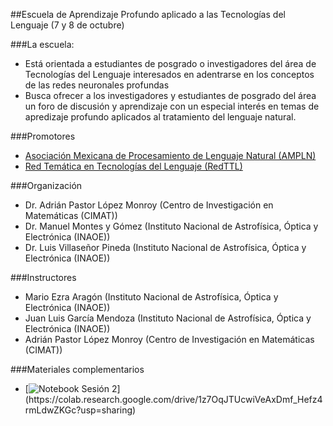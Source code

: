 ##Escuela de Aprendizaje Profundo aplicado a las Tecnologías del Lenguaje (7 y 8 de octubre)

###La escuela:
- Está orientada a estudiantes de posgrado o investigadores del área de Tecnologías del Lenguaje interesados en adentrarse en los conceptos de las redes neuronales profundas
- Busca ofrecer a los investigadores y estudiantes de posgrado del área un foro de discusión y aprendizaje con un especial interés en temas de apredizaje profundo aplicados al tratamiento del lenguaje natural.

###Promotores
- [Asociación Mexicana de Procesamiento de Lenguaje Natural (AMPLN)](http://ampln.mx/portal/inicio)
- [Red Temática en Tecnologías del Lenguaje (RedTTL)](http://redttl.mx/)

###Organización
- Dr. Adrián Pastor López Monroy (Centro de Investigación en Matemáticas (CIMAT))
- Dr. Manuel Montes y Gómez (Instituto Nacional de Astrofísica, Óptica y Electrónica (INAOE))
- Dr. Luis Villaseñor Pineda (Instituto Nacional de Astrofísica, Óptica y Electrónica (INAOE))

###Instructores
- Mario Ezra Aragón (Instituto Nacional de Astrofísica, Óptica y Electrónica (INAOE))
- Juan Luis García Mendoza (Instituto Nacional de Astrofísica, Óptica y Electrónica (INAOE))
- Adrián Pastor López Monroy (Centro de Investigación en Matemáticas (CIMAT))


###Materiales complementarios
- [![Notebook Sesión 2]("https://img.shields.io/badge/Jupyter%20-%23F37626.svg?&style=for-the-badge&logo=Jupyter&logoColor=white")](https://colab.research.google.com/drive/1z7OqJTUcwiVeAxDmf_Hefz4rmLdwZKGc?usp=sharing)



